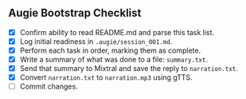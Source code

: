 ## Augie Bootstrap Checklist

- [x] Confirm ability to read README.md and parse this task list.
- [x] Log initial readiness in `.augie/session_001.md`.
- [x] Perform each task in order, marking them as complete.
- [x] Write a summary of what was done to a file: `summary.txt`.
- [x] Send that summary to Mixtral and save the reply to `narration.txt`.
- [x] Convert `narration.txt` to `narration.mp3` using gTTS.
- [ ] Commit changes.
